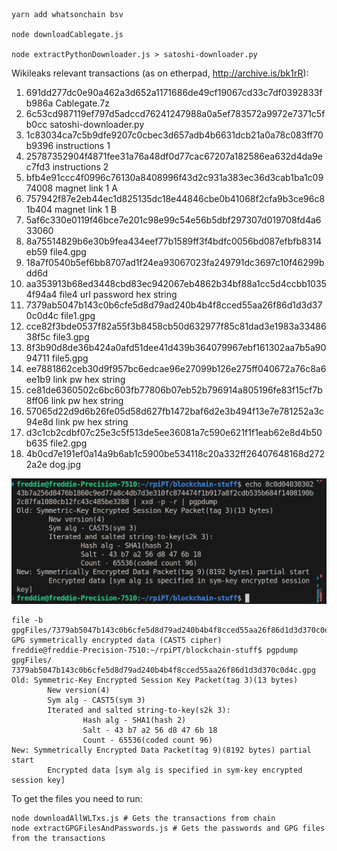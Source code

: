 ```
yarn add whatsonchain bsv

node downloadCablegate.js

node extractPythonDownloader.js > satoshi-downloader.py
```
Wikileaks relevant transactions (as on etherpad, http://archive.is/bk1rR):
1. 691dd277dc0e90a462a3d652a1171686de49cf19067cd33c7df0392833fb986a Cablegate.7z
2. 6c53cd987119ef797d5adccd76241247988a0a5ef783572a9972e7371c5fb0cc satoshi-downloader.py
3. 1c83034ca7c5b9dfe9207c0cbec3d657adb4b6631dcb21a0a78c083ff70b9396 instructions 1
4. 25787352904f4871fee31a76a48df0d77cac67207a182586ea632d4da9ec7fd3 instructions 2
5. bfb4e91ccc4f0996c76130a8408996f43d2c931a383ec36d3cab1ba1c0974008 magnet link 1 A
6. 757942f87e2eb44ec1d825135dc18e44846cbe0b41068f2cfa9b3ce96c81b404 magnet link 1 B
7. 5af6c330e0119f46bce7e201c98e99c54e56b5dbf297307d019708fd4a633060 
8. 8a75514829b6e30b9fea434eef77b1589ff3f4bdfc0056bd087efbfb8314eb59 file4.gpg
9. 18a7f0540b5ef6bb8707ad1f24ea93067023fa249791dc3697c10f46299bdd6d
10. aa353913b68ed3448cbd83ec942067eb4862b34bf88a1cc5d4ccbb10354f94a4 file4 url password hex string
11. 7379ab5047b143c0b6cfe5d8d79ad240b4b4f8cced55aa26f86d1d3d370c0d4c file1.gpg
12. cce82f3bde0537f82a55f3b8458cb50d632977f85c81dad3e1983a3348638f5c file3.gpg
13. 8f3b90d8de36b424a0afd51dee41d439b364079967ebf161302aa7b5a9094711 file5.gpg
14. ee7881862ceb30d9f957bc6edcae96e27099b126e275ff040672a76c8a6ee1b9 link pw hex string
15. ce81de6360502c6bc603fb77806b07eb52b796914a805196fe83f15cf7b8ff06 link pw hex string
16. 57065d22d9d6b26fe05d58d627fb1472baf6d2e3b494f13e7e781252a3c94e8d link pw hex string
17. d3c1cb2cdbf07c25e3c5f513de5ee36081a7c590e621f1f1eab62e8d4b50b635 file2.gpg
18. 4b0cd7e191ef0a14a9b6ab1c5900be534118c20a332ff26407648168d2722a2e dog.jpg

![file1.gpg (7379...hex) after removing first 8 bytes a la satoshi-downloader.py](dumpFirst8BytesAnd.png)

```
file -b gpgFiles/7379ab5047b143c0b6cfe5d8d79ad240b4b4f8cced55aa26f86d1d3d370c0d4c.gpg 
GPG symmetrically encrypted data (CAST5 cipher)
freddie@freddie-Precision-7510:~/rpiPT/blockchain-stuff$ pgpdump gpgFiles/
7379ab5047b143c0b6cfe5d8d79ad240b4b4f8cced55aa26f86d1d3d370c0d4c.gpg 
Old: Symmetric-Key Encrypted Session Key Packet(tag 3)(13 bytes)
        New version(4)
        Sym alg - CAST5(sym 3)
        Iterated and salted string-to-key(s2k 3):
                Hash alg - SHA1(hash 2)
                Salt - 43 b7 a2 56 d8 47 6b 18 
                Count - 65536(coded count 96)
New: Symmetrically Encrypted Data Packet(tag 9)(8192 bytes) partial start
        Encrypted data [sym alg is specified in sym-key encrypted session key]
```

To get the files you need to run:
```
node downloadAllWLTxs.js # Gets the transactions from chain
node extractGPGFilesAndPasswords.js # Gets the passwords and GPG files from the transactions
```


